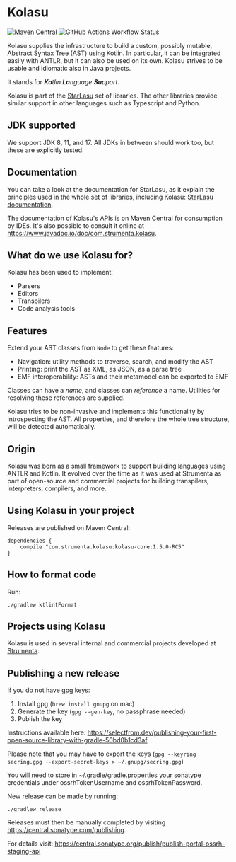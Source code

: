# Kolasu

[![Maven Central](https://maven-badges.herokuapp.com/maven-central/com.strumenta.kolasu/kolasu-core/badge.svg?gav=true)](https://maven-badges.herokuapp.com/maven-central/com.strumenta.kolasu/kolasu-core?gav=true)
![GitHub Actions Workflow Status](https://img.shields.io/github/actions/workflow/status/Strumenta/kolasu/check.yml)

<!-- 
Hiding these badges as they appear broken when they are not!
[![javadoc](https://javadoc.io/badge2/com.strumenta.kolasu/kolasu-core/javadoc.svg)](https://javadoc.io/doc/com.strumenta.kolasu/kolasu-core)
 -->

Kolasu supplies the infrastructure to build a custom, possibly mutable, Abstract Syntax Tree (AST) using Kotlin.
In particular, it can be integrated easily with ANTLR, but it can also be used on its own.
Kolasu strives to be usable and idiomatic also in Java projects.

It stands for _**Ko**tlin_ _**La**nguage_ _**Su**pport_.

Kolasu is part of the [StarLasu](https://github.com/Strumenta/StarLasu) set of libraries. The other libraries provide 
similar support in other languages such as Typescript and Python.

## JDK supported

We support JDK 8, 11, and 17. All JDKs in between should work too, but these are explicitly tested.

## Documentation

You can take a look at the documentation for StarLasu, as it explain the principles used in the whole set of libraries, including Kolasu: [StarLasu documentation](https://github.com/Strumenta/StarLasu/tree/main/documentation).

The documentation of Kolasu's APIs is on Maven Central for consumption by IDEs. It's also possible to consult it online at https://www.javadoc.io/doc/com.strumenta.kolasu.

## What do we use Kolasu for?

Kolasu has been used to implement:
* Parsers
* Editors
* Transpilers
* Code analysis tools

## Features

Extend your AST classes from `Node` to get these features:
* Navigation: utility methods to traverse, search, and modify the AST
* Printing: print the AST as XML, as JSON, as a parse tree
* EMF interoperability: ASTs and their metamodel can be exported to EMF

Classes can have a *name*, and classes can *reference* a name.
Utilities for resolving these references are supplied.

Kolasu tries to be non-invasive and implements this functionality by introspecting the AST.
All properties, and therefore the whole tree structure, will be detected automatically. 

## Origin

Kolasu was born as a small framework to support building languages using ANTLR and Kotlin. It evolved over the time as 
it was used at Strumenta as part of open-source and commercial projects for building transpilers, interpreters, 
compilers, and more.

## Using Kolasu in your project

Releases are published on Maven Central: 

```
dependencies {
    compile "com.strumenta.kolasu:kolasu-core:1.5.0-RC5"
}
```

## How to format code

Run:

```
./gradlew ktlintFormat
```

## Projects using Kolasu

Kolasu is used in several internal and commercial projects developed at [Strumenta](https://strumenta.com).

## Publishing a new release

If you do not have gpg keys:

1. Install gpg (`brew install gnupg` on mac)
2. Generate the key (`gpg --gen-key`, no passphrase needed)
3. Publish the key

Instructions available here: https://selectfrom.dev/publishing-your-first-open-source-library-with-gradle-50bd0b1cd3af

Please note that you may have to export the keys (`gpg --keyring secring.gpg --export-secret-keys > ~/.gnupg/secring.gpg`)

You will need to store in ~/.gradle/gradle.properties your sonatype credentials under ossrhTokenUsername and ossrhTokenPassword.

New release can be made by running:

```
./gradlew release
```

Releases must then be manually completed by visiting https://central.sonatype.com/publishing.

For details visit:
https://central.sonatype.org/publish/publish-portal-ossrh-staging-api